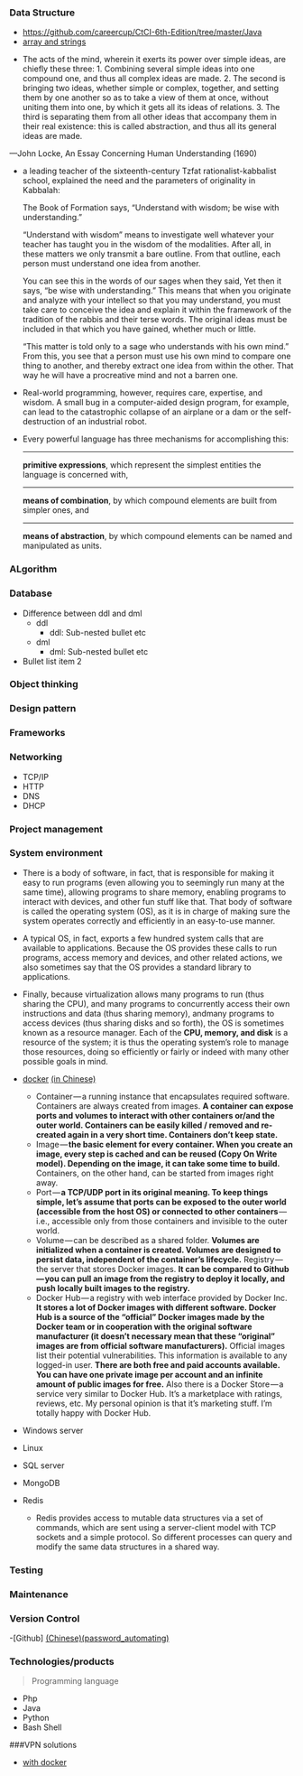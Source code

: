 <!-- https://github.com/tchapi/markdown-cheatsheet/blob/master/README.md -->
<!-- Stop and KEY CONCEPY and WHY level-->
### Data Structure
 - https://github.com/careercup/CtCI-6th-Edition/tree/master/Java
 - [array and strings](https://github.com/careercup/CtCI-6th-Edition/tree/master/Java/Ch%2001.%20Arrays%20and%20Strings)
 * The acts of the mind, wherein it exerts its power over simple ideas,
  are chiefly these three: 1. Combining several simple ideas into one
  compound one, and thus all complex ideas are made. 2. The second
  is bringing two ideas, whether simple or complex, together,
  and setting them by one another so as to take a view of them at
  once, without uniting them into one, by which it gets all its ideas of
  relations. 3. The third is separating them from all other ideas that
  accompany them in their real existence: this is called abstraction,
  and thus all its general ideas are made.

—John Locke, An Essay Concerning Human Understanding (1690)

* a leading teacher of the sixteenth-century Tzfat rationalist-kabbalist school, explained the need and the parameters of originality in Kabbalah:

  The Book of Formation says, “Understand with wisdom; be wise with understanding.” 

  “Understand with wisdom” means to investigate well whatever your teacher has taught you in the wisdom of the modalities. After all, in these matters we only transmit a bare outline. From that outline, each person must understand one idea from another.

  You can see this in the words of our sages when they said, Yet then it says, “be wise with understanding.” This means that when you originate and analyze with your intellect so that you may understand, you must take care to conceive the idea and explain it within the framework of the tradition of the rabbis and their terse words. The original ideas must be included in that which you have gained, whether much or little.

  “This matter is told only to a sage who understands with his own mind.” From this, you see that a person must use his own mind to compare one thing to another, and thereby extract one idea from within the other. That way he will have a procreative mind and not a barren one.

* Real-world programming, however, requires
  care, expertise, and wisdom. A small bug in a computer-aided design
  program, for example, can lead to the catastrophic collapse of an airplane
  or a dam or the self-destruction of an industrial robot.
  
* Every powerful language has three mechanisms for accomplishing this:
   - - - -
  **primitive expressions**, which represent the simplest entities the language
   is concerned with,
   - - - -
  **means of combination**, by which compound elements are built from
   simpler ones, and
   - - - -
  **means of abstraction**, by which compound elements can be named and
  manipulated as units.
### ALgorithm
### Database

* Difference between ddl and dml
    * ddl
        * ddl: Sub-nested bullet etc
    * dml
        * dml: Sub-nested bullet etc
* Bullet list item 2
### Object thinking
### Design pattern
### Frameworks
### Networking
- TCP/IP
- HTTP
- DNS
- DHCP
### Project management
### System environment
  * There is a body of software, in fact, that is responsible for making it
easy to run programs (even allowing you to seemingly run many at the
same time), allowing programs to share memory, enabling programs to
interact with devices, and other fun stuff like that. That body of software 
is called the operating system (OS), as it is in charge of making sure the
system operates correctly and efficiently in an easy-to-use manner.

  * A typical OS, in fact, exports
a few hundred system calls that are available to applications. Because
the OS provides these calls to run programs, access memory and devices,
and other related actions, we also sometimes say that the OS provides a
standard library to applications.

  * Finally, because virtualization allows many programs to run (thus sharing
the CPU), and many programs to concurrently access their own instructions
and data (thus sharing memory), andmany programs to access
devices (thus sharing disks and so forth), the OS is sometimes known as
a resource manager. Each of the **CPU, memory, and disk** is a resource
of the system; it is thus the operating system’s role to manage those resources,
doing so efficiently or fairly or indeed with many other possible
goals in mind.

- [docker](https://hackernoon.com/docker-tutorial-getting-started-with-python-redis-and-nginx-81a9d740d091)
[(in Chinese)](https://wangfanggang.com/Docker/docker/)
  * Container — a running instance that encapsulates required software. Containers are always created from images. **A container can expose ports and volumes to interact with other containers or/and the outer world. Containers can be easily killed / removed and re-created again in a very short time. Containers don’t keep state.**
  * Image — **the basic element for every container. When you create an image, every step is cached and can be reused (Copy On Write model). Depending on the image, it can take some time to build.** Containers, on the other hand, can be started from images right away.
  * Port — **a TCP/UDP port in its original meaning. To keep things simple, let’s assume that ports can be exposed to the outer world (accessible from the host OS) or connected to other containers** — i.e., accessible only from those containers and invisible to the outer world.
  * Volume — can be described as a shared folder. **Volumes are initialized when a container is created. Volumes are designed to persist data, independent of the container’s lifecycle.** Registry — the server that stores Docker images. **It can be compared to Github — you can pull an image from the registry to deploy it locally, and push locally built images to the registry.**
  * Docker Hub — a registry with web interface provided by Docker Inc. **It stores a lot of Docker images with different software. Docker Hub is a source of the “official” Docker images made by the Docker team or in cooperation with the original software manufacturer (it doesn’t necessary mean that these “original” images are from official software manufacturers).** Official images list their potential vulnerabilities. This information is available to any logged-in user. **There are both free and paid accounts available. You can have one private image per account and an infinite amount of public images for free.** Also there is a Docker Store — a service very similar to Docker Hub. It’s a marketplace with ratings, reviews, etc. My personal opinion is that it’s marketing stuff. I’m totally happy with Docker Hub.

- Windows server
- Linux
- SQL server
- MongoDB
- Redis
  * Redis provides access to mutable data structures via a set of commands, which are sent using a server-client model with TCP sockets and a simple protocol. So different processes can query and modify the same data structures in a shared way.
### Testing
### Maintenance
### Version Control
-[Github]
[(Chinese)](https://juejin.im/post/5ae3df166fb9a07aa43bf3eb)[(password_automating)](https://stackoverflow.com/questions/8588768/how-do-i-avoid-the-specification-of-the-username-and-password-at-every-git-push)
### Technologies/products
> Programming language
- Php
- Java
- Python
- Bash Shell

###VPN solutions
- [with docker](https://juejin.im/post/5b14c5115188257d37761a5a)
